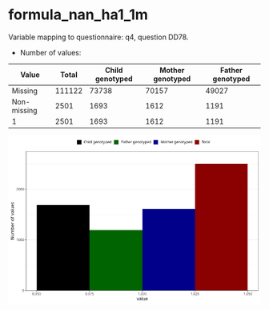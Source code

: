 # formula_nan_ha1_1m
Variable mapping to questionnaire: q4, question DD78.
- Number of values:

| Value | Total | Child genotyped | Mother genotyped | Father genotyped |
| ----- | ----- | --------------- | ---------------- | ---------------- |
| Missing | 111122 | 73738 | 70157 | 49027 |
| Non-missing | 2501 | 1693 | 1612 | 1191 |
| 1 | 2501 | 1693 | 1612 | 1191 |



![](formula_nan_ha1_1m_n.png)



